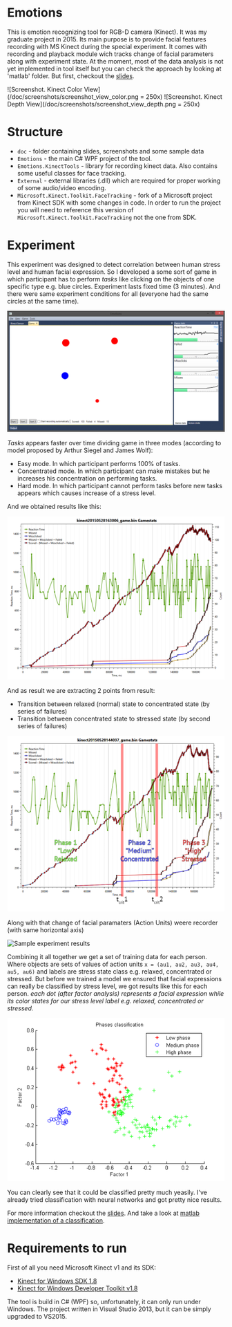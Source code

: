 # Emotions
This is emotion recognizing tool for RGB-D camera (Kinect). It was my graduate project in 2015. Its main purpose is to provide facial features recording with MS Kinect during the special experiment. It comes with recording and playback module wich tracks change of facial parameters along with experiment state. At the moment, most of the data analysis is not yet implemented in tool itself but you can check the approach by looking at 'matlab' folder. But first, checkout the [slides](/doc/slides.pdf).

![Screenshot. Kinect Color View](/doc/screenshots/screenshot_view_color.png = 250x) ![Screenshot. Kinect Depth View](/doc/screenshots/screenshot_view_depth.png = 250x)



# Structure
 * `doc` - folder containing slides, screenshots and some sample data
 * `Emotions` - the main C# WPF project of the tool.
 * `Emotions.KinectTools` - library for recording kinect data. Also contains some useful classes for face tracking.
 * `External` - external libraries (.dll) which are required for proper working of some audio/video encoding.
 * `Microsoft.Kinect.Toolkit.FaceTracking` - fork of a Microsoft project from Kinect SDK with some changes in code. In order to run the project you will need to reference this version of `Microsoft.Kinect.Toolkit.FaceTracking` not the one from SDK.


# Experiment
This experiment was designed to detect correlation between human stress level and human facial expression. So I developed a some sort of game in which participant has to perform _tasks_ like clicking on the objects of one specific type e.g. blue circles. Experiment lasts fixed time (3 minutes). And there were same experiment conditions for all (everyone had the same circles at the same time).

![Screenshot. Game view](/doc/screenshots/screenshot_game.png)

_Tasks_ appears faster over time dividing game in three modes (according to model proposed by Arthur Siegel and James Wolf):

* Easy mode. In which participant performs 100% of tasks.
* Concentrated mode. In which participant can make mistakes but he increases his concentration on performing tasks.
* Hard mode. In which participant cannot perform tasks before new tasks appears which causes increase of a stress level.

And we obtained results like this:

![Sample experiment results](/doc/sample_results/sample_results_1_game.png)

And as result we are extracting 2 points from result:
*   Transition between relaxed (normal) state to concentrated state (by series of failures)
*   Transition between concentrated state to stressed state (by second series of failures)

![Sample experiment results](/doc/sample_results/sample_results_1_game_divided.png)

Along with that change of facial paramaters (Action Units) weere recorder (with same horizontal axis)

![Sample experiment results](/doc/sample_results/sample_results_1_game_action_units.png.png)

Combining it all together we get a set of training data for each person. Where objects are sets of values of action units `x = (au1, au2, au3, au4, au5, au6)` and labels are stress state class e.g. relaxed, concentrated or stressed.
But before we trained a model we ensured that facial expressions can really be classified by stress level, we got results like this for each person. _each dot (after factor analysis) represents a facial expression while its color states for our stress level label  e.g. relaxed, concentrated or stressed._

![Factor analysis](/doc/sample_results/sample_results_1_factor_analysis.png)

You can clearly see that it could be classified pretty much yeasily. I've already tried classification with neural networks and got pretty nice results.

For more information checkout the [slides](/doc/slides.pdf). And take a look at [matlab implementation of a classification](/matlab/).

# Requirements to run
First of all you need Microsoft Kinect v1 and its SDK:
 * [Kinect for Windows SDK 1.8](http://www.microsoft.com/en-us/download/details.aspx?id=40278)
 * [Kinect for Windows Developer Toolkit v1.8](http://www.microsoft.com/en-us/download/details.aspx?id=40276)

The tool is build in C# (WPF) so, unfortunately, it can only run under Windows.
The project written in Visual Studio 2013, but it can be simply upgraded to VS2015.






